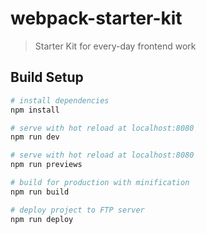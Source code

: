# webpack-starter-kit

> Starter Kit for every-day frontend work

## Build Setup

``` bash
# install dependencies
npm install

# serve with hot reload at localhost:8080
npm run dev

# serve with hot reload at localhost:8080
npm run previews

# build for production with minification
npm run build

# deploy project to FTP server
npm run deploy
```
